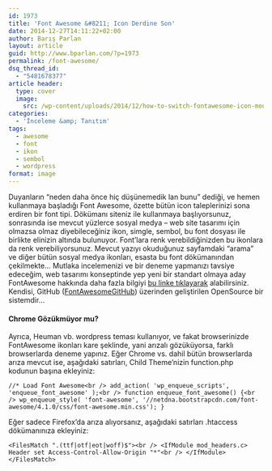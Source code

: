 ```yaml
---
id: 1973
title: 'Font Awesome &#8211; Icon Derdine Son'
date: 2014-12-27T14:11:22+02:00
author: Barış Parlan
layout: article
guid: http://www.bparlan.com/?p=1973
permalink: /font-awesome/
dsq_thread_id:
  - "5481678377"
article header:
  type: cover
  image:
    src: /wp-content/uploads/2014/12/how-to-switch-fontawesome-icon-mouseover-e1424505337869.jpg
categories:
  - 'İnceleme &amp; Tanıtım'
tags:
  - awesome
  - font
  - ikon
  - sembol
  - wordpress
format: image
---
```


Duyanların &#8220;neden daha önce hiç düşünemedik lan bunu&#8221; dediği, ve hemen kullanmaya başladığı Font Awesome, özette bütün icon taleplerinizi sona erdiren bir font tipi. Dökümanı siteniz ile kullanmaya başlıyorsunuz, sonrasında ise mevcut yüzlerce sosyal medya &#8211; web site tasarımı için olmazsa olmaz diyebileceğiniz ikon, simgle, sembol, bu font dosyası ile birlikte elinizin altında bulunuyor. Font&#8217;lara renk verebildiğinizden bu ikonlara da renk verebiliyorsunuz. Mevcut yazıyı okuduğunuz sayfamdaki &#8220;arama&#8221; ve diğer bütün sosyal medya ikonları, esasta bu font dökümanından çekilmekte&#8230; Mutlaka incelemenizi ve bir deneme yapmanızı tavsiye edeceğim, web tasarımı konseptinde yep yeni bir standart olmaya aday FontAwesome hakkında daha fazla bilgiyi <a title="FontAwesome" href="http://fontawesome.io/" target="_blank">bu linke tıklayarak</a> alabilirsiniz. Kendisi, GitHub (<a title="FontAwesome GitHub" href="http://fortawesome.github.io/Font-Awesome/" target="_blank">FontAwesomeGitHub</a>) üzerinden geliştirilen OpenSource bir sistemdir&#8230;

#### Chrome Gözükmüyor mu?

Ayrıca, Heuman vb. wordpress teması kullanıyor, ve fakat browserinizde FontAwesome ikonları kare şeklinde, yani arızalı gözüküyorsa, farklı browserlarda deneme yapınız. Eğer Chrome vs. dahil bütün browserlarda arıza mevcut ise, aşağıdaki satırları, Child Theme&#8217;nizin function.php kodunun başına ekleyiniz:

`//* Load Font Awesome<br />
add_action( 'wp_enqueue_scripts', 'enqueue_font_awesome' );<br />
function enqueue_font_awesome() {<br />
wp_enqueue_style( 'font-awesome', '//netdna.bootstrapcdn.com/font-awesome/4.1.0/css/font-awesome.min.css'); }`

Eğer sadece Firefox&#8217;da arıza alıyorsanız, aşağıdaki satırları .htaccess dökümanınıza ekleyiniz:

`<FilesMatch ".(ttf|otf|eot|woff)$"><br />
<IfModule mod_headers.c> Header set Access-Control-Allow-Origin "*"<br />
</IfModule> </FilesMatch>`
